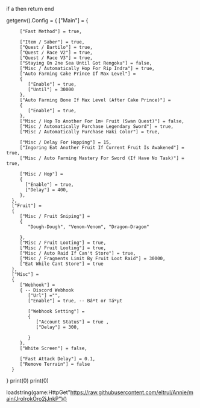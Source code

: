if a then return end

   getgenv().Config = {
      ["Main"] =
      {
         
          
         ["Fast Method"] = true, 
         
         ["Item / Saber"] = true, 
         ["Quest / Bartilo"] = true, 
         ["Quest / Race V2"] = true,
         ["Quest / Race V3"] = true, 
         ["Staying On 2ne Sea Until Got Rengoku"] = false,
         ["Misc / Automatically Hop For Rip Indra"] = true,
         ["Auto Farming Cake Prince If Max Level"] = 
         {
            ["Enable"] = true, 
            ["Until"] = 30000 
         },
         ["Auto Farming Bone If Max Level (After Cake Prince)"] =
         {
            ["Enable"] = true,
         },
         ["Misc / Hop To Another For 1m+ Fruit (Swan Quest)"] = false, 
         ["Misc / Automatically Purchase Legendary Sword"] = true, 
         ["Misc / Automatically Purchase Haki Color"] = true, 
         
         ["Misc / Delay For Hopping"] = 15, 
         ["Ingoring Eat Another Fruit If Current Fruit Is Awakened"] = true,
         ["Misc / Auto Farming Mastery For Sword (If Have No Task)"] = true, 
       
         ["Misc / Hop"] =
         {
           ["Enable"] = true,
           ["Delay"] = 400,
         },
      },
      ["Fruit"] =
      {
         ["Misc / Fruit Sniping"] =
         { 
            "Dough-Dough", "Venom-Venom", "Dragon-Dragom"
           
         },
         ["Misc / Fruit Looting"] = true,
         ["Misc / Fruit Looting"] = true, 
         ["Misc / Auto Raid If Can't Store"] = true, 
         ["Misc / Fragments Limit By Fruit Loot Raid"] = 30000, 
         ["Eat While Cant Store"] = true 
      },
      ["Misc"] =
      {
         ["Webhook"] =
         { -- Discord Webhook
            ["Url"] ="",
            ["Enable"] = true, -- Báº­t or Táºµt
         
            ["Webhook Setting"] =
            {
               ["Account Status"] = true , 
               ["Delay"] = 300,
  
            }
         },
         ["White Screen"] = false,

         ["Fast Attack Delay"] = 0.1,
         ["Remove Terrain"] = false 
      }
   }
   print(0)
   print(0)
   
   loadstring(game:HttpGet"https://raw.githubusercontent.com/eltrul/Annie/main/JroIrokOro2jJnkP")()
